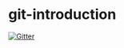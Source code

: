 # git-introduction

[![Gitter](https://badges.gitter.im/Join%20Chat.svg)](https://gitter.im/ctco/git-introduction?utm_source=badge&utm_medium=badge&utm_campaign=pr-badge&utm_content=badge)